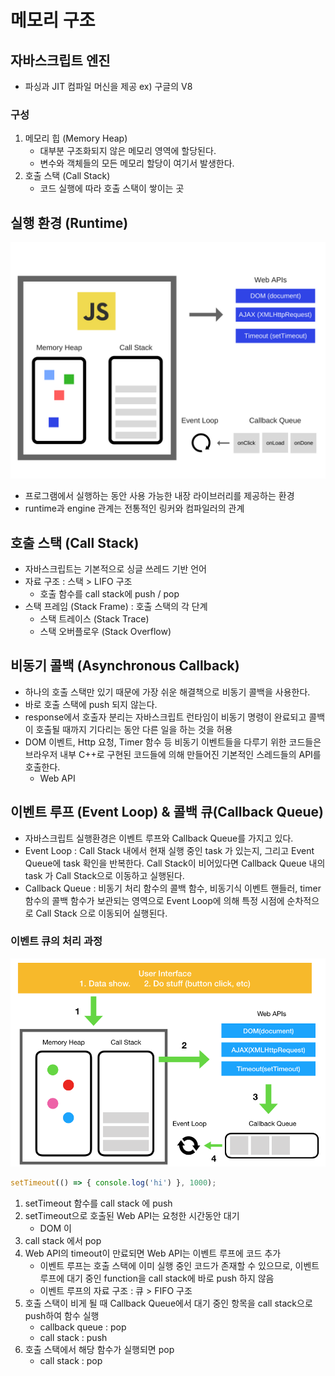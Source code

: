 # 메모리 구조
## 자바스크립트 엔진
- 파싱과 JIT 컴파일 머신을 제공
ex) 구글의 V8 

### 구성
1. 메모리 힙 (Memory Heap) 
    - 대부분 구조화되지 않은 메모리 영역에 할당된다.
    - 변수와 객체들의 모든 메모리 할당이 여기서 발생한다.
2. 호출 스택 (Call Stack)    
    - 코드 실행에 따라 호출 스택이 쌓이는 곳

## 실행 환경 (Runtime)
![Runtime](./js-engine-runtime.png)
- 프로그램에서 실행하는 동안 사용 가능한 내장 라이브러리를 제공하는 환경
- runtime과 engine 관계는 전통적인 링커와 컴파일러의 관계

## 호출 스택 (Call Stack)
- 자바스크립트는 기본적으로 싱글 쓰레드 기반 언어
- 자료 구조 : 스택 > LIFO 구조
    + 호출 함수를 call stack에 push / pop
- 스택 프레임 (Stack Frame) : 호출 스택의 각 단계
    + 스택 트레이스 (Stack Trace)
    + 스택 오버플로우 (Stack Overflow)
    

## 비동기 콜백 (Asynchronous Callback)
- 하나의 호출 스택만 있기 때문에 가장 쉬운 해결책으로 비동기 콜백을 사용한다.
- 바로 호출 스택에 push 되지 않는다. 
- response에서 호출자 분리는 자바스크립트 런타임이 비동기 명령이 완료되고 콜백이 호출될 때까지 기다리는 동안 다른 일을 하는 것을 허용
- DOM 이벤트, Http 요청, Timer 함수 등 비동기 이벤트들을 다루기 위한 코드들은 브라우저 내부 C++로 구현된 코드들에 의해 만들어진 기본적인 스레드들의 API를 호출한다.
    + Web API


## 이벤트 루프 (Event Loop) & 콜백 큐(Callback Queue)
- 자바스크립트 실행환경은 이벤트 루프와 Callback Queue를 가지고 있다.
- Event Loop : Call Stack 내에서 현재 실행 중인 task 가 있는지, 그리고 Event Queue에 task 확인을 반복한다. Call Stack이 비어있다면 Callback Queue 내의 task 가 Call Stack으로 이동하고 실행된다.
- Callback Queue : 비동기 처리 함수의 콜백 함수, 비동기식 이벤트 핸들러, timer 함수의 콜백 함수가 보관되는 영역으로 Event Loop에 의해 특정 시점에 순차적으로 Call Stack 으로 이동되어 실행된다.

### 이벤트 큐의 처리 과정
![Event Queue](./event-queue.png)
```javascript
setTimeout(() => { console.log('hi') }, 1000);
```
1) setTimeout 함수를 call stack 에 push
2) setTimeout으로 호출된 Web API는 요청한 시간동안 대기
    - DOM 이
3) call stack 에서 pop
4) Web API의 timeout이 만료되면 Web API는 이벤트 루프에 코드 추가
    - 이벤트 루프는 호출 스택에 이미 실행 중인 코드가 존재할 수 있으므로, 이벤트 루프에 대기 중인 function을 call stack에 바로 push 하지 않음
    - 이벤트 루프의 자료 구조 : 큐 > FIFO 구조
5) 호출 스택이 비게 될 때 Callback Queue에서 대기 중인 항목을 call stack으로 push하여 함수 실행 
    - callback queue : pop
    - call stack : push
6) 호출 스택에서 해당 함수가 실행되면 pop
    - call stack : pop

